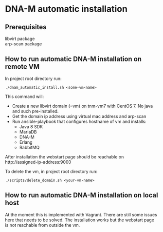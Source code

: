 # DNA-M automatic installation
## Prerequisites
libvirt package  
arp-scan package
## How to run automatic DNA-M installation on remote VM
In project root directory run:
```shell
./dnam_automatic_install.sh <some-vm-name>
``` 
This command will:  
- Create a new libvirt domain (=vm) on tnm-vm7 with CentOS 7. No java and such pre-installed.  
- Get the domain ip address using virtual mac address and arp-scan  
- Run ansible-playbook that configures hostname of vm and installs:     
  - Java 8 SDK
  - MariaDB
  - DNA-M
  - Erlang
  - RabbitMQ  
  
After installation the webstart page should be reachable on  
http://assigned-ip-address:9000    
  
To delete the vm, in project root directory run:
```shell
./scripts/delete_domain.sh <your-vm-name>
```
## How to run automatic DNA-M installation on local host
At the moment this is implemented with Vagrant. There are still some issues here that needs to be
solved. The installation works but the webstart page is not reachable from outside the vm.

